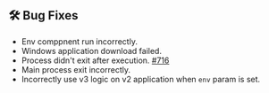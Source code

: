 ## 🛠️ Bug Fixes

- Env comppnent run incorrectly.
- Windows application download failed.
- Process didn't exit after execution. [#716](https://github.com/Serverless-Devs/Serverless-Devs/issues/716)
- Main process exit incorrectly.
- Incorrectly use v3 logic on v2 application when `env` param is set.
